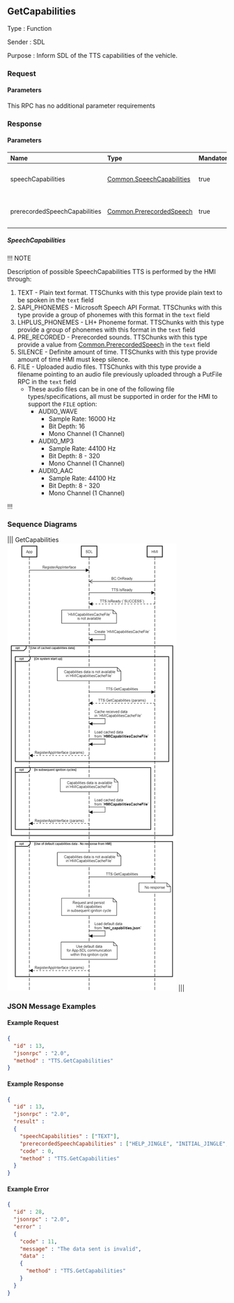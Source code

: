 ## GetCapabilities

Type
: Function

Sender
: SDL

Purpose
: Inform SDL of the TTS capabilities of the vehicle.

### Request

#### Parameters

This RPC has no additional parameter requirements

### Response

#### Parameters

|Name|Type|Mandatory|Additional|
|:---|:---|:--------|:---------|
|speechCapabilities|[Common.SpeechCapabilities](../../common/enums/#speechcapabilities)|true|array: true<br>minsize: 1<br>maxsize: 100|
|prerecordedSpeechCapabilities|[Common.PrerecordedSpeech](../../common/enums/#prerecordedspeech)|true|array: true<br>minsize: 1<br>maxsize: 100|

##### SpeechCapabilities

!!! NOTE

  Description of possible SpeechCapabilities
  TTS is performed by the HMI through:
  
  1. TEXT - Plain text format. TTSChunks with this type provide plain text to be spoken in the `text` field
  2. SAPI_PHONEMES - Microsoft Speech API Format. TTSChunks with this type provide a group of phonemes with this format in the `text` field
  3. LHPLUS_PHONEMES - LH+ Phoneme format. TTSChunks with this type provide a group of phonemes with this format in the `text` field
  4. PRE_RECORDED - Prerecorded sounds. TTSChunks with this type provide a value from [Common.PrerecordedSpeech](../../common/enums/index.md#prerecordedspeech) in the `text` field
  5. SILENCE - Definite amount of time. TTSChunks with this type provide amount of time HMI must keep silence.
  6. FILE - Uploaded audio files. TTSChunks with this type provide a filename pointing to an audio file previously uploaded through a PutFile RPC in the `text` field
      * These audio files can be in one of the following file types/specifications, all must be supported in order for the HMI to support the `FILE` option:
          * AUDIO_WAVE
              * Sample Rate: 16000 Hz
              * Bit Depth: 16
              * Mono Channel (1 Channel)
          * AUDIO_MP3
              * Sample Rate: 44100 Hz
              * Bit Depth: 8 - 320
              * Mono Channel (1 Channel)
          * AUDIO_AAC
              * Sample Rate: 44100 Hz
              * Bit Depth: 8 - 320
              * Mono Channel (1 Channel)

!!!

### Sequence Diagrams
|||
GetCapabilities
![GetCapabilities](./assets/GetCapabilities.png)
|||

### JSON Message Examples

#### Example Request

```json
{
  "id" : 13,
  "jsonrpc" : "2.0",
  "method" : "TTS.GetCapabilities"
}
```

#### Example Response

```json
{
  "id" : 13,
  "jsonrpc" : "2.0",
  "result" :
  {
    "speechCapabilities" : ["TEXT"],
    "prerecordedSpeechCapabilities" : ["HELP_JINGLE", "INITIAL_JINGLE", "LISTEN_JINGLE", "POSITIVE_JINGLE", "NEGATIVE_JINGLE"],
    "code" : 0,
    "method" : "TTS.GetCapabilities"
  }
}
```

#### Example Error

```json
{
  "id" : 28,
  "jsonrpc" : "2.0",
  "error" :
  {
    "code" : 11,
    "message" : "The data sent is invalid",
    "data" :
    {
      "method" : "TTS.GetCapabilities"
    }
  }
}
```
